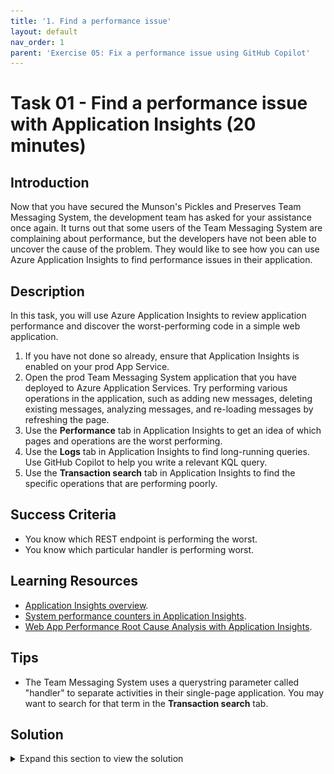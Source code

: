 ```yaml
---
title: '1. Find a performance issue'
layout: default
nav_order: 1
parent: 'Exercise 05: Fix a performance issue using GitHub Copilot'
---
```


# Task 01 - Find a performance issue with Application Insights (20 minutes)

## Introduction

Now that you have secured the Munson's Pickles and Preserves Team Messaging System, the development team has asked for your assistance once again. It turns out that some users of the Team Messaging System are complaining about performance, but the developers have not been able to uncover the cause of the problem. They would like to see how you can use Azure Application Insights to find performance issues in their application.

## Description

In this task, you will use Azure Application Insights to review application performance and discover the worst-performing code in a simple web application.

1. If you have not done so already, ensure that Application Insights is enabled on your prod App Service.
2. Open the prod Team Messaging System application that you have deployed to Azure Application Services. Try performing various operations in the application, such as adding new messages, deleting existing messages, analyzing messages, and re-loading messages by refreshing the page.
3. Use the **Performance** tab in Application Insights to get an idea of which pages and operations are the worst performing.
4. Use the **Logs** tab in Application Insights to find long-running queries. Use GitHub Copilot to help you write a relevant KQL query.
5. Use the **Transaction search** tab in Application Insights to find the specific operations that are performing poorly.

## Success Criteria

- You know which REST endpoint is performing the worst.
- You know which particular handler is performing worst.

## Learning Resources

- [Application Insights overview](https://learn.microsoft.com/azure/azure-monitor/app/app-insights-overview).
- [System performance counters in Application Insights](https://learn.microsoft.com/azure/azure-monitor/app/performance-counters?tabs=net-core-new).
- [Web App Performance Root Cause Analysis with Application Insights](https://techcommunity.microsoft.com/t5/apps-on-azure-blog/web-app-performance-root-cause-analysis-with-application/ba-p/3805931).

## Tips

- The Team Messaging System uses a querystring parameter called "handler" to separate activities in their single-page application. You may want to search for that term in the **Transaction search** tab.

## Solution

<details markdown="block">
<summary>Expand this section to view the solution</summary>

1. To enable Application Insights on your production web application, navigate to your production App Service in Azure, `{your_random_code}-prod`. Then, navigate to the **Application Insights** tab in the **Settings** menu. Ensure that Application Insights is enabled.

    ![Ensure that Application Insights is enabled for the production App Service](../../Media/0501_EnableAppInsights.png)

2. Open a new tab and navigate to your production website, `{your_random_code}-prod.azurewebsites.net`. Be sure to add several messages, delete several messages, select the **Analyze** button multiple times, and refresh the page. Try a variety of these activities in different orders so you can capture relevant performance data.
3. Open your Application Insights instance, `{your_random_code}-mpnp-ai`. Navigate to the **Performance** tab in the **Investigate** menu. Review the overall performance of each operation. You may also wish to change from the average to the 95th percentile to see if your results look different.

    ![Review application performance](../../Media/0501_AppInsightsPerformance.png)

    {: .note }
    > You may need to wait several minutes for Application Insights to collect and record performance data. The information should be available within 5 minutes after you have completed testing in your application.

4. Open the **Logs** tab in the **Monitoring** menu. Scroll down in the **Alerts** list and find the **Slowest pages** query. Then, select the **Run** button.

   ![Review the slowest queries associated with your application](../../Media/0501_SlowestQueries.png)

5. You might not find any relevant results. In that case, take matters into your own hands! Switch the mode to **KQL mode** and you will see the KQL query itself.

    ![Change the view to KQL mode](../../Media/0501_KQLMode.png)

6. Select the **Tables** icon to show the available set of tables.

    ![Show available tables for Application Insights](../../Media/0501_Tables.png)

    We are using one called **pageViews** but there is another interesting candidate: **requests**.

7. Build a KQL query to filter requests by duration. One way to do this is to make a request to GitHub Copilot like, "Please write a KQL statement that filters requests where duration is greater than 500."

    The response to this should include a response that includes something like the following KQL query:

    ```kql
    requests
    | where duration > 500
    ```

    Paste this query into the query window and select **Run** to return your results.

    ![Requests where the duration is more than 500ms](../../Media/0501_KQLRequests.png)

8. All of the long-running requests are `POST` operations against the `/Index` endpoint. Further, drilling into one of these `POST` operations shows that there is a querystring named `handler` that is part of the URL.

    ![The slowest requests include a querystring parameter called handler](../../Media/0501_QuerystringHandler.png)

9. Navigate to the **Transaction search** tab in the **Investigate** menu. Then, select the **See all data in the last 24 hours** button to display results.

    ![See all transaction search data over the past 24 hours](../../Media/0501_TransactionSearch1.png)

10. This will return all query results over a 24-hour period. We can then use the search bar to narrow down to operations including "handler=" in the URL. Then, select the "Event types" filter and remove everything except "Request" to display only requests that include "handler=" as part of the stored request data.

    ![Showing only requests that include "handler=" in the request data](../../Media/0501_TransactionSearch2.png)

11. Review the results. You can see that there are two requests, "AnalyzeMessages" and "AddMessage." The AddMessage handler returns within 2-4ms, whereas AnalyzeMessages takes a thousand times as long, clocking in at more than 3 seconds.

    This shows that the "AnalyzeMessages" command appears to be related to the performance slowdown.

</details>

